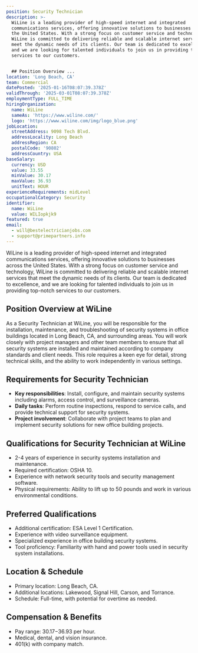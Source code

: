 ```yaml
---
position: Security Technician
description: >-
  WiLine is a leading provider of high-speed internet and integrated
  communications services, offering innovative solutions to businesses across
  the United States. With a strong focus on customer service and technology,
  WiLine is committed to delivering reliable and scalable internet services that
  meet the dynamic needs of its clients. Our team is dedicated to excellence,
  and we are looking for talented individuals to join us in providing top-notch
  services to our customers.


  ## Position Overview ...
location: 'Long Beach, CA'
team: Commercial
datePosted: '2025-01-16T08:07:39.378Z'
validThrough: '2025-03-01T08:07:39.378Z'
employmentType: FULL_TIME
hiringOrganization:
  name: WiLine
  sameAs: 'https://www.wiline.com/'
  logo: 'https://www.wiline.com/img/logo_blue.png'
jobLocation:
  streetAddress: 9098 Tech Blvd.
  addressLocality: Long Beach
  addressRegion: CA
  postalCode: '90802'
  addressCountry: USA
baseSalary:
  currency: USD
  value: 33.55
  minValue: 30.17
  maxValue: 36.93
  unitText: HOUR
experienceRequirements: midLevel
occupationalCategory: Security
identifier:
  name: WiLine
  value: WILIopkjk9
featured: true
email:
  - will@bestelectricianjobs.com
  - support@primepartners.info
---
```




WiLine is a leading provider of high-speed internet and integrated communications services, offering innovative solutions to businesses across the United States. With a strong focus on customer service and technology, WiLine is committed to delivering reliable and scalable internet services that meet the dynamic needs of its clients. Our team is dedicated to excellence, and we are looking for talented individuals to join us in providing top-notch services to our customers.

## Position Overview at WiLine

As a Security Technician at WiLine, you will be responsible for the installation, maintenance, and troubleshooting of security systems in office buildings located in Long Beach, CA, and surrounding areas. You will work closely with project managers and other team members to ensure that all security systems are installed and maintained according to company standards and client needs. This role requires a keen eye for detail, strong technical skills, and the ability to work independently in various settings.

## Requirements for Security Technician

- **Key responsibilities**: Install, configure, and maintain security systems including alarms, access control, and surveillance cameras.
- **Daily tasks**: Perform routine inspections, respond to service calls, and provide technical support for security systems.
- **Project involvement**: Collaborate with project teams to plan and implement security solutions for new office building projects.

## Qualifications for Security Technician at WiLine

- 2-4 years of experience in security systems installation and maintenance.
- Required certification: OSHA 10.
- Experience with network security tools and security management software.
- Physical requirements: Ability to lift up to 50 pounds and work in various environmental conditions.

## Preferred Qualifications

- Additional certification: ESA Level 1 Certification.
- Experience with video surveillance equipment.
- Specialized experience in office building security systems.
- Tool proficiency: Familiarity with hand and power tools used in security system installations.

## Location & Schedule

- Primary location: Long Beach, CA.
- Additional locations: Lakewood, Signal Hill, Carson, and Torrance.
- Schedule: Full-time, with potential for overtime as needed.

## Compensation & Benefits

- Pay range: $30.17-$36.93 per hour.
- Medical, dental, and vision insurance.
- 401(k) with company match.
